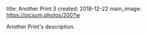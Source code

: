 title: Another Print 3
created: 2018-12-22
main_image: https://picsum.photos/200?w

Another Print's description.
